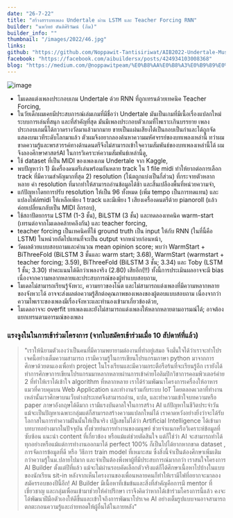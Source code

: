 ```yaml
---
date: "26-7-22"
title: "สร้างสรรบทเพลง Undertale ผ่าน LSTM และ Teacher Forcing RNN"
builder: "นพวิทย์ ตันติศิริวัฒน์ (ภีม)"
builder_info: ""
thumbnail: "/images/2022/46.jpg"
links:
github: "https://github.com/Noppawit-Tantisiriwat/AIB2022-Undertale-Music-Generation"
facebook: "https://facebook.com/aibuildersx/posts/424934103008368"
blog: "https://medium.com/@noppawitpeam/%E0%B8%AA%E0%B8%A3%E0%B9%89%E0%B8%B2%E0%B8%87%E0%B8%AA%E0%B8%A3%E0%B8%A3%E0%B8%9A%E0%B8%97%E0%B9%80%E0%B8%9E%E0%B8%A5%E0%B8%87-undertale-%E0%B8%9C%E0%B9%88%E0%B8%B2%E0%B8%99-lstm-%E0%B9%81%E0%B8%A5%E0%B8%B0-teacher-forcing-6053a939bc62"
---
```


![image](/images/2022/46.jpg)

- โมเดลแต่งเพลงประกอบเกม Undertale ด้วย RNN ที่ถูกเทรนด้วยเทคนิค Teacher Forcing,
- ในวัยเด็กผมเคยมีประสบการณ์เล่มเกมที่มีชื่อว่า Undertale มันเป็นเกมที่มีเนื้อเรื่องแปลกใหม่ ระบบการเล่นที่สนุก และที่สำคัญที่สุด มันมีเพลงประกอบตัวเกมที่ไพเราะเกินบรรยาย เพลงประกอบเกมนี้ได้กวาดรางวัลมาแล้วมากมาย ขายเป็นแผ่นเสียงได้เป็นกอบเป็นกำและได้ถูกจัดแสดงบนเวทีระดับโลกมาแล้ว ตัวผมจึงอยากลองค้นหาความมหัศจรรย์ของบทเพลงเหล่านี้ ทว่าผมขาดความรู้และพรสวรรค์ทางด้านดนตรีจึงไม่สามารถเข้าใจความสัมพันธ์ของบทเพลงเหล่านี้ได้ ผมจึงลองศึกษาศาสตร์AI ในการวิเคราะห์ความสัมพันธ์เหล่านี้ดู,
- ใช้ dataset ที่เป็น MIDI ของเพลงเกม Undertale จาก Kaggle,
- พบปัญหาว่า 1) มีเครื่องดนตรีเล่นพร้อมกันหลาย track ใน 1 file midi ทำให้ยากต่อการเลือก track ที่มีความสำคัญมากที่สุด 2) resolution (โน้ตถูกแบ่งเป็นกี่ส่วน) ที่กระจายตัวหลากหลาย ค่า resolution ที่มากทำให้สามารถอ่านข้อมูลได้ช้า และสิ้นเปลืองพื้นที่หน่วยความจำ,
- แก้ปัญหาโดยการปรับ resolution ให้เป็น 96 ทั้งหมด (เพิ่ม tempo เป็นการทดแทน) และแปลงไฟล์midi ให้เหลือเพียง 1 track และมีเพียง 1 เสียงเครื่องดนตรีด้วย pianoroll (แล้วค่อยเปลี่ยนกลับเป็น MIDI อีกรอบ),
- ใช้สถาปัตยกรรม LSTM (1-3 ชั้น), BiLSTM (3 ชั้น) และทดลองเทคนิค warm-start (เทรนต่อจากโมเดลคล้ายคลึงกัน) และ teacher forcing,
- teacher forcing เป็นเทคนิคที่ใช้ ground truth เป็น input ให้กับ RNN (ในที่นี้คือ LSTM) ในหน่วยถัดไปแทนที่จะเป็น output จากหน่วยก่อนหน้า,
- วัดผลด้วยแบบสอบถามและคำนวณ mean opinion score; พบว่า WarmStart + BiThreeFold (BiLSTM 3 ชั้นและ warm start; 3.68), WarmStart (warmstart + teacher forcing; 3.59), BiThreeFold (BiLSTM 3 ชั้น; 3.34) และ Toby (LSTM 1 ชั้น; 3.30) ทำคะแนนได้ดีกว่าเพลงจริง (2.80) เสียอีก(!!) ทั้งนี้การประเมินผลอาจจะมี bias เนื่องจากความหลากหลายและประสบการณ์ของผู้ทำแบบสอบถาม,
- โมเดลไม่สามารถเรียนรู้จังหวะ, ความยาวของโน๊ต และไม่สามารถแต่งเพลงที่มีความหลากหลายของจังหวะได้ อาจจะส่งผลต่อความรู้สึกต่อคุณภาพของเพลงของผู้ตอบแบบสอบถาม เนื่องจากว่าความไพเราะของเพลงมีเรื่องจังหวะและทำนองเข้ามาเกี่ยวข้องด้วย,
- โมเดลอาจจะ overfit บทเพลงและยังไม่สามารถแต่งเพลงให้หลากหลายตามอารมณ์ได้; อาจต้องแยกเทรนตามอารมณ์ของเพลง

### แรงจูงในในการเข้าร่วมโครงการ (จากใบสมัครเข้าร่วมเมื่อ 10 สัปดาห์ที่แล้ว)

> "เราให้นิยามตัวเองว่าเป็นคนที่มีความพยายามต่องานที่ทำอยู่เสมอ จึงมั่นใจได้ว่าเราจะทำโปรเจคนี้อย่างเต็มความสามารถ เรามีความรู้ในการเขียนโปรแกรมภาษา python มาจากการศึกษาด้วยตนเองเพื่อทำ project ในโรงเรียนและมีความกระตือรือร้นที่จะเรียนรู้อีก เรายังได้ทำการศึกษาการเขียนโปรแกรมมาหลากหลายผ่านการเข้าค่ายโอลิมปิกวิชาการคอมพิวเตอร์ค่าย 2 ที่ทำให้เราได้เข้าใจ algorithm ที่หลากหลาย เราได้ร่วมพัฒนาโครงการเครื่องให้อาหารแมวที่ควบคุมบน Web Application และทำงานร่วมกับระบบ IoT โดยตลอดเวลาที่ทำงานเหล่านั้นเราศึกษาบนเว็บต่างประเทศจึงสามารถอ่าน, แปล, และทำความเข้าใจบทความหรือ paper ภาษาอังกฤษได้ดีมาก เรามีแรงบันดาลใจในการสร้าง AI แก้ปัญหาในชีวิตประจำวัน แม้จะเป็นปัญหาเฉพาะกลุ่มแต่ก็สามารถสร้างความแปลกใหม่ได้ เราคาดหวังอย่างยิ่งว่าจะได้รับโอกาสในการทำความฝันนั้นให้เป็นจริง  ปฏิเสธไม่ได้ว่า Artificial Intelligence ได้เข้ามาบทบาทอย่างมากในปัจจุบัน ทั้งช่วยย่นการทำงานของมนุษย์ ช่วยจำแนกหรือวิเคราะห์ข้อมูลที่ซับซ้อน แนะนำ content ที่เกี่ยวข้อง หรือแม้แต่ช่วยตัดสินใจ แต่ก็ใช่ว่า AI จะสามารถทำได้ทุกอย่างหรือแม้แต่การทำงานออกมาได้ perfect 100% ก็เป็นไปได้ยากหากขาด dataset , การจัดการข้อมูลที่ดี หรือ วิธีการ train model ที่เหมาะสม ซึ่งสิ่งนี้จำเป็นต้องศึกษาเพิ่มเติมกว่าความรู้ในม.ปลายไปมาก และจำเป็นต้องพึ่งพาผู้ที่มีประสบการณ์มากกว่า  เราสนใจโครงการ AI Builder ตั้งแต่ปีที่แล้ว แม้จะไม่ผ่านรอบคัดเลือกตัวจริงแต่ก็ได้ศึกษาเนื้อหาไปบ้างในแบบของนักเรียน sit-in หลังจากเห็นโครงงานของเพื่อนหลายคนก็ทำให้เรามีไฟที่อยากจะมาลองสมัครรอบของปีนี้อีก! AI Builder มีเนื้อหาที่เข้มข้นและสิ่งที่สำคัญคือการมี mentor ที่เชี่ยวชาญ และกลุ่มเพื่อนเข้ามาช่วยให้คำปรึกษา เราจึงคิดว่าหากได้เข้าร่วมโครงการนี้แล้ว คงจะได้พัฒนาฝีมือตัวเองให้ดีขึ้นและเข้าใจถึงการพัฒนาโปรเจค AI อย่างเต็มรูปแบบจนอาจสามารถตกตะกอนความรู้และถ่ายทอดให้ผู้อื่นได้ในภายหลัง"